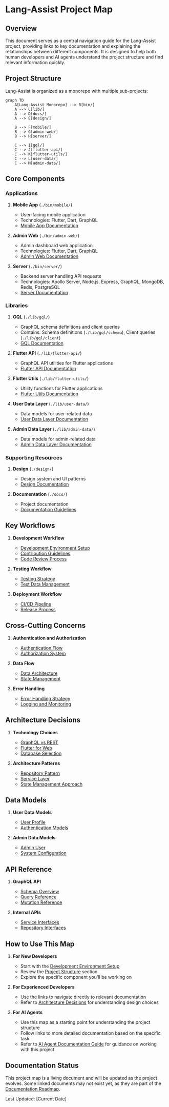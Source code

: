# Lang-Assist Project Map

## Overview

This document serves as a central navigation guide for the Lang-Assist project, providing links to key documentation and explaining the relationships between different components. It is designed to help both human developers and AI agents understand the project structure and find relevant information quickly.

## Project Structure

Lang-Assist is organized as a monorepo with multiple sub-projects:

```mermaid
graph TD
    A[Lang-Assist Monorepo] --> B[bin/]
    A --> C[lib/]
    A --> D[docs/]
    A --> E[design/]

    B --> F[mobile/]
    B --> G[admin-web/]
    B --> H[server/]

    C --> I[gql/]
    C --> J[flutter-api/]
    C --> K[flutter-utils/]
    C --> L[user-data/]
    C --> M[admin-data/]
```

## Core Components

### Applications

1. **Mobile App** (`./bin/mobile/`)

   - User-facing mobile application
   - Technologies: Flutter, Dart, GraphQL
   - [Mobile App Documentation](./components/mobile-app.md)

2. **Admin Web** (`./bin/admin-web/`)

   - Admin dashboard web application
   - Technologies: Flutter, Dart, GraphQL
   - [Admin Web Documentation](./components/admin-web.md)

3. **Server** (`./bin/server/`)
   - Backend server handling API requests
   - Technologies: Apollo Server, Node.js, Express, GraphQL, MongoDB, Redis, PostgreSQL
   - [Server Documentation](./components/server.md)

### Libraries

1. **GQL** (`./lib/gql/`)

   - GraphQL schema definitions and client queries
   - Contains: Schema definitions (`./lib/gql/schema`), Client queries (`./lib/gql/client`)
   - [GQL Documentation](./libraries/gql.md)

2. **Flutter API** (`./lib/flutter-api/`)

   - GraphQL API utilities for Flutter applications
   - [Flutter API Documentation](./libraries/flutter-api.md)

3. **Flutter Utils** (`./lib/flutter-utils/`)

   - Utility functions for Flutter applications
   - [Flutter Utils Documentation](./libraries/flutter-utils.md)

4. **User Data Layer** (`./lib/user-data/`)

   - Data models for user-related data
   - [User Data Layer Documentation](./libraries/user-data.md)

5. **Admin Data Layer** (`./lib/admin-data/`)
   - Data models for admin-related data
   - [Admin Data Layer Documentation](./libraries/admin-data.md)

### Supporting Resources

1. **Design** (`./design/`)

   - Design system and UI patterns
   - [Design Documentation](../design/design-system.md)

2. **Documentation** (`./docs/`)
   - Project documentation
   - [Documentation Guidelines](./documentation-guidelines.md)

## Key Workflows

1. **Development Workflow**

   - [Development Environment Setup](./workflows/development-environment.md)
   - [Contribution Guidelines](./workflows/contribution-guidelines.md)
   - [Code Review Process](./workflows/code-review.md)

2. **Testing Workflow**

   - [Testing Strategy](./workflows/testing-strategy.md)
   - [Test Data Management](./workflows/test-data.md)

3. **Deployment Workflow**
   - [CI/CD Pipeline](./workflows/ci-cd.md)
   - [Release Process](./workflows/release-process.md)

## Cross-Cutting Concerns

1. **Authentication and Authorization**

   - [Authentication Flow](./cross-cutting/authentication.md)
   - [Authorization System](./cross-cutting/authorization.md)

2. **Data Flow**

   - [Data Architecture](./cross-cutting/data-architecture.md)
   - [State Management](./cross-cutting/state-management.md)

3. **Error Handling**
   - [Error Handling Strategy](./cross-cutting/error-handling.md)
   - [Logging and Monitoring](./cross-cutting/logging-monitoring.md)

## Architecture Decisions

1. **Technology Choices**

   - [GraphQL vs REST](./decisions/graphql-vs-rest.md)
   - [Flutter for Web](./decisions/flutter-for-web.md)
   - [Database Selection](./decisions/database-selection.md)

2. **Architecture Patterns**
   - [Repository Pattern](./patterns/repository-pattern.md)
   - [Service Layer](./patterns/service-layer.md)
   - [State Management Approach](./patterns/state-management.md)

## Data Models

1. **User Data Models**

   - [User Profile](./data-models/user-profile.md)
   - [Authentication Models](./data-models/authentication.md)

2. **Admin Data Models**
   - [Admin User](./data-models/admin-user.md)
   - [System Configuration](./data-models/system-configuration.md)

## API Reference

1. **GraphQL API**

   - [Schema Overview](./api/schema-overview.md)
   - [Query Reference](./api/query-reference.md)
   - [Mutation Reference](./api/mutation-reference.md)

2. **Internal APIs**
   - [Service Interfaces](./api/service-interfaces.md)
   - [Repository Interfaces](./api/repository-interfaces.md)

## How to Use This Map

1. **For New Developers**

   - Start with the [Development Environment Setup](./workflows/development-environment.md)
   - Review the [Project Structure](#project-structure) section
   - Explore the specific component you'll be working on

2. **For Experienced Developers**

   - Use the links to navigate directly to relevant documentation
   - Refer to [Architecture Decisions](#architecture-decisions) for understanding design choices

3. **For AI Agents**
   - Use this map as a starting point for understanding the project structure
   - Follow links to more detailed documentation based on the specific task
   - Refer to [AI Agent Documentation Guide](./ai-agent-documentation-guide.md) for guidance on working with this project

## Documentation Status

This project map is a living document and will be updated as the project evolves. Some linked documents may not exist yet, as they are part of the [Documentation Roadmap](./documentation-roadmap.md).

Last Updated: [Current Date]
